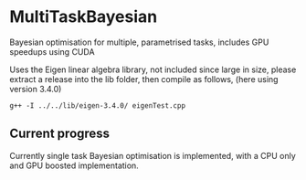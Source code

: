 # MultiTaskBayesian

Bayesian optimisation for multiple, parametrised tasks, includes GPU speedups using CUDA

Uses the Eigen linear algebra library, not included since large in size, please extract a release into the lib folder, then compile as follows, (here using version 3.4.0)
```shell
g++ -I ../../lib/eigen-3.4.0/ eigenTest.cpp
```

## Current progress

Currently single task Bayesian optimisation is implemented, with a CPU only and GPU boosted implementation. 
